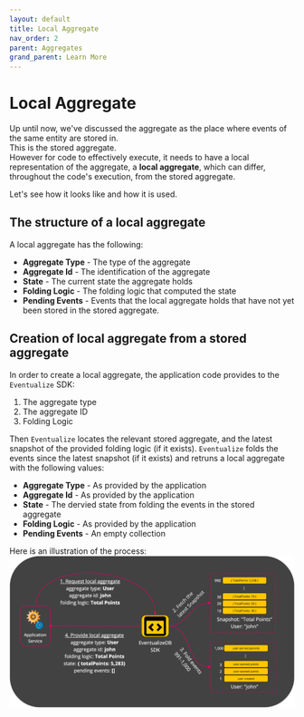 ```yaml
---
layout: default
title: Local Aggregate
nav_order: 2
parent: Aggregates
grand_parent: Learn More
---
```


# Local Aggregate
Up until now, we've discussed the aggregate as the place where events of the same entity are stored in.<br>
This is the stored aggregate.<br>
However for code to effectively execute, it needs to have a local representation of the aggregate, a **local aggregate**, which can differ, throughout the code's execution, from the stored aggregate.

Let's see how it looks like and how it is used.

## The structure of a local aggregate
A local aggregate has the following:
* **Aggregate Type** - The type of the aggregate
* **Aggregate Id** - The identification of the aggregate
* **State** - The current state the aggregate holds
* **Folding Logic** - The folding logic that computed the state
* **Pending Events** - Events that the local aggregate holds that have not yet been stored in the stored aggregate.

## Creation of local aggregate from a stored aggregate
In order to create a local aggregate, the application code provides to the `Eventualize` SDK:
1. The aggregate type
2. The aggregate ID
3. Folding Logic

Then `Eventualize` locates the relevant stored aggregate, and the latest snapshot of the provided folding logic (if it exists). `Eventualize` folds the events since the latest snapshot (if it exists) and retruns a local aggregate with the following values:
* **Aggregate Type** - As provided by the application
* **Aggregate Id** - As provided by the application
* **State** - The dervied state from folding the events in the stored aggregate
* **Folding Logic** - As provided by the application
* **Pending Events** - An empty collection

Here is an illustration of the process:
<img src="../images/create-local-aggregate-example.png" width="900"/>
